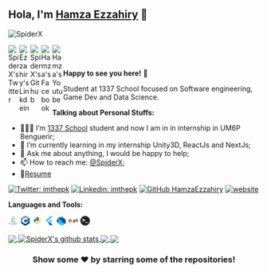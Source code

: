 
## Hola, I'm [Hamza Ezzahiry](https://spiderx.vercel.app) 👋

<p align="left"> <img src="https://komarev.com/ghpvc/?username=hamza-ezzahiry&color=blue&style=flat-square" alt="SpiderX" /> </p>

<a href="https://twitter.com/HamzaEzzahiry">
  <img align="left" alt="SpiderX's Twitter" width="22px" src="https://cdn.jsdelivr.net/npm/simple-icons@v3/icons/twitter.svg" />
</a>

<a href="https://linkedin.com/in/hezzahir">
  <img align="left" alt="Ezzahiry's Linkdein" width="22px" src="https://cdn.jsdelivr.net/npm/simple-icons@v3/icons/linkedin.svg" />
</a>

<a href="https://github.com/hamza-ezzahiry">
  <img align="left" alt="SpiderX's Github" width="22px" src="https://cdn.jsdelivr.net/npm/simple-icons@v3/icons/github.svg" />
</a>

<a href="https://www.facebook.com/hamza.ezzahiry/">
  <img align="left" alt="Hamza's Facebook" width="22px" src="https://cdn.jsdelivr.net/npm/simple-icons@v3/icons/facebook.svg" />
</a>

<a href="https://www.youtube.com/channel/UCSKUmvj3YTuj4h3cYRDnHwQ">
  <img align="left" alt="Hamza's Youtube" width="22px" src="https://cdn.jsdelivr.net/npm/simple-icons@v3/icons/youtube.svg" />
</a>

<br/>
<br/>

**Happy to see you here!** 🤩

Student at 1337 School focused on Software engineering, Game Dev and Data Science.

**Talking about Personal Stuffs:**

- 👨🏽‍💻 I’m [1337 School](https://1337.ma) student and now I am in in internship in UM6P Benguerir;
- 🌱 I’m currently learning in my internship Unity3D, ReactJs and NextJs; 
- 💬 Ask me about anything, I would be happy to help;
- 📫 How to reach me: [@SpiderX](https://twitter.com/HamzaEzzahiry);
- 📝[Resume]() <Under modification>

[![Twitter: imthepk](https://img.shields.io/twitter/follow/hamzaEzzahiry?style=social)](https://twitter.com/HamzaEzzahiry)
[![Linkedin: imthepk](https://img.shields.io/badge/-hezzahir-blue?style=flat-square&logo=Linkedin&logoColor=white&link=https://www.linkedin.com/in/hezzahir/)](https://www.linkedin.com/in/hezzahir/)
[![GitHub HamzaEzzahiry](https://img.shields.io/github/followers/hamza-ezzahiry?label=follow&style=social)](https://github.com/hamza-ezzahiry)
[![website](https://img.shields.io/badge/PortfolioWebsite-SpiderX-2648ff?style=flat-square&logo=google-chrome)](https://spiderx.vercel.app)


**Languages and Tools:**  

<code><img height="20" src="https://raw.githubusercontent.com/github/explore/80688e429a7d4ef2fca1e82350fe8e3517d3494d/topics/c/c.png"></code>
<code><img height="20" src="https://raw.githubusercontent.com/github/explore/80688e429a7d4ef2fca1e82350fe8e3517d3494d/topics/cpp/cpp.png"></code>
<code><img height="20" src="https://raw.githubusercontent.com/github/explore/80688e429a7d4ef2fca1e82350fe8e3517d3494d/topics/python/python.png"></code>
<code><img height="20" src="https://raw.githubusercontent.com/github/explore/80688e429a7d4ef2fca1e82350fe8e3517d3494d/topics/flutter/flutter.png"></code>
<code><img height="20" src="https://raw.githubusercontent.com/github/explore/80688e429a7d4ef2fca1e82350fe8e3517d3494d/topics/dart/dart.png"></code>
<code><img height="20" src="https://raw.githubusercontent.com/github/explore/80688e429a7d4ef2fca1e82350fe8e3517d3494d/topics/git/git.png"></code>
<code><img height="20" src="https://raw.githubusercontent.com/github/explore/80688e429a7d4ef2fca1e82350fe8e3517d3494d/topics/terminal/terminal.png"></code>

<a href="https://github.com/hamza-ezzahiry">
  <img align="center" src="https://github-readme-stats.vercel.app/api/top-langs/?username=hamza-ezzahiry&theme=light" />
</a>
<a href="https://github.com/hamza-ezzahiry">
 <img align="center" src="https://github-readme-stats.vercel.app/api?username=hamza-ezzahiry&show_icons=true&theme=light&line_height=40" alt="SpiderX's github stats"/>
</a>

<a href="https://github.com/hamza-ezzahiry/Flutter_projects">
  <img align="center" src="https://github-readme-stats.vercel.app/api/pin/?username=hamza-ezzahiry&repo=Flutter_projects&theme=light" />
</a>
<a href="https://github.com/hamza-ezzahiry/Wolf3D">
  <img align="center" src="https://github-readme-stats.vercel.app/api/pin/?username=hamza-ezzahiry&repo=Wolf3D&theme=light" />
</a>


<div align="center">

### Show some ❤️ by starring some of the repositories!

</div>
